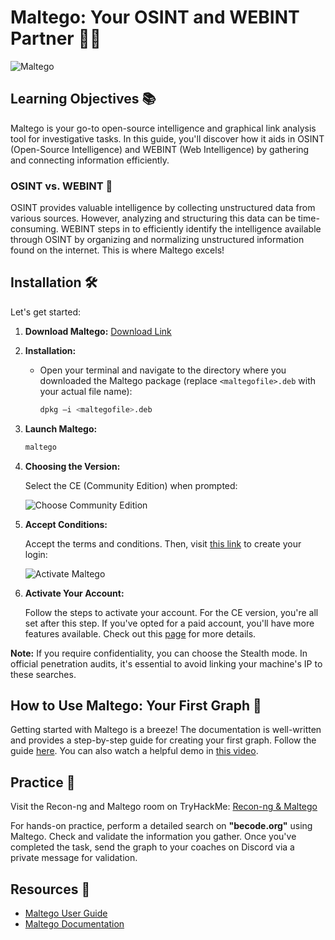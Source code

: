 # Maltego: Your OSINT and WEBINT Partner 🕵️‍♂️

![Maltego](./assets/maltego.png)

## Learning Objectives 📚

Maltego is your go-to open-source intelligence and graphical link analysis tool for investigative tasks. In this guide, you'll discover how it aids in OSINT (Open-Source Intelligence) and WEBINT (Web Intelligence) by gathering and connecting information efficiently.

### OSINT vs. WEBINT 🤔

OSINT provides valuable intelligence by collecting unstructured data from various sources. However, analyzing and structuring this data can be time-consuming. WEBINT steps in to efficiently identify the intelligence available through OSINT by organizing and normalizing unstructured information found on the internet. This is where Maltego excels!

## Installation 🛠️

Let's get started:

1. **Download Maltego:** [Download Link](https://www.maltego.com/downloads/)

2. **Installation:**

   - Open your terminal and navigate to the directory where you downloaded the Maltego package (replace `<maltegofile>.deb` with your actual file name):

     ```bash
     dpkg –i <maltegofile>.deb
     ```

3. **Launch Maltego:**

   ```bash
   maltego
   ```

4. **Choosing the Version:**

   Select the CE (Community Edition) when prompted:

   ![Choose Community Edition](./assets/malFree.png)

5. **Accept Conditions:**

   Accept the terms and conditions. Then, visit [this link](https://www.maltego.com/ce-registration/) to create your login:

   ![Activate Maltego](./assets/malActivate.png)

6. **Activate Your Account:**

   Follow the steps to activate your account. For the CE version, you're all set after this step. If you've opted for a paid account, you'll have more features available. Check out this [page](https://docs.maltego.com/support/solutions/articles/15000008715-initial-activation) for more details.

**Note:** If you require confidentiality, you can choose the Stealth mode. In official penetration audits, it's essential to avoid linking your machine's IP to these searches.

## How to Use Maltego: Your First Graph 🧩

Getting started with Maltego is a breeze! The documentation is well-written and provides a step-by-step guide for creating your first graph. Follow the guide [here](https://docs.maltego.com/support/solutions/articles/15000008832-your-first-graph). You can also watch a helpful demo in [this video](https://www.youtube.com/watch?v=TYAycw0OpWE).

## Practice 🧪

Visit the Recon-ng and Maltego room on TryHackMe: [Recon-ng & Maltego](https://tryhackme.com/room/redteamrecon)

For hands-on practice, perform a detailed search on **"becode.org"** using Maltego. Check and validate the information you gather. Once you've completed the task, send the graph to your coaches on Discord via a private message for validation.

## Resources 📖

- [Maltego User Guide](https://docs.maltego.com/support/solutions/articles/15000041468-introduction-to-maltego-standard-transforms?utm_source=maltego-suite&utm_medium=software#overview-0-0)
- [Maltego Documentation](https://docs.maltego.com/support/home)